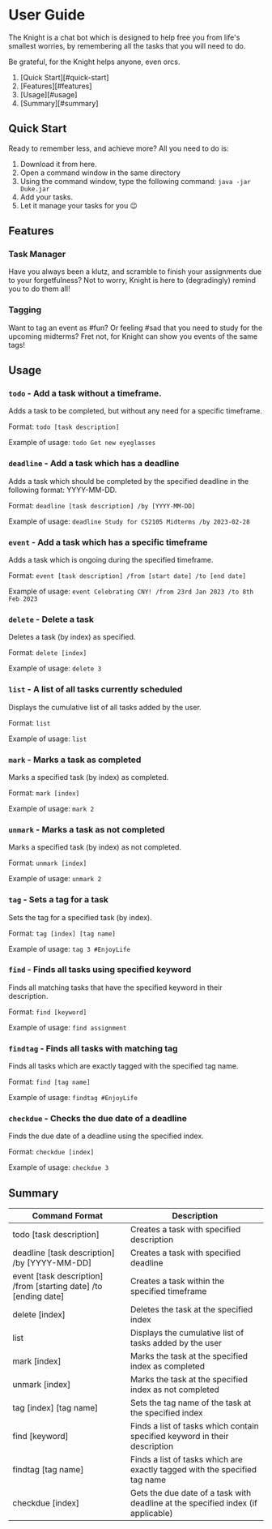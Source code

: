 # User Guide

The Knight is a chat bot which is designed to help free you from life's smallest worries, by remembering all the tasks that you will need to do.

Be grateful, for the Knight helps anyone, even orcs.

1. [Quick Start][#quick-start]
2. [Features][#features]
3. [Usage][#usage]
4. [Summary][#summary]

## Quick Start
Ready to remember less, and achieve more?
All you need to do is:
1. Download it from here.
2. Open a command window in the same directory
3. Using the command window, type the following command:
`java -jar Duke.jar`
4. Add your tasks.
5. Let it manage your tasks for you 😉

## Features 

### Task Manager

Have you always been a klutz, and scramble to finish your assignments due to your forgetfulness?
Not to worry, Knight is here to (degradingly) remind you to do them all!

### Tagging

Want to tag an event as #fun? Or feeling #sad that you need to study for the upcoming midterms?
Fret not, for Knight can show you events of the same tags!

## Usage

### `todo` - Add a task without a timeframe.

Adds a task to be completed, but without any need for a specific timeframe.

  Format: `todo [task description]`

  Example of usage: 
  `todo Get new eyeglasses`

### `deadline` - Add a task which has a deadline

Adds a task which should be completed by the specified deadline in the following format: YYYY-MM-DD.

  Format: `deadline [task description] /by [YYYY-MM-DD]`

  Example of usage:
  `deadline Study for CS2105 Midterms /by 2023-02-28`

### `event` - Add a task which has a specific timeframe

Adds a task which is ongoing during the specified timeframe.

  Format: `event [task description] /from [start date] /to [end date]`

  Example of usage:
  `event Celebrating CNY! /from 23rd Jan 2023 /to 8th Feb 2023`

### `delete` - Delete a task

Deletes a task (by index) as specified.

  Format: `delete [index]`
  
  Example of usage:
  `delete 3`

### `list` - A list of all tasks currently scheduled

Displays the cumulative list of all tasks added by the user.

  Format: `list`

  Example of usage:
  `list`

### `mark` - Marks a task as completed

Marks a specified task (by index) as completed.

  Format: `mark [index]`

  Example of usage:
  `mark 2`
  
### `unmark` - Marks a task as not completed

Marks a specified task (by index) as not completed.

  Format: `unmark [index]`
  
  Example of usage:
  `unmark 2`
  
### `tag` - Sets a tag for a task

Sets the tag for a specified task (by index).

  Format: `tag [index] [tag name]`
  
  Example of usage:
  `tag 3 #EnjoyLife`
  
### `find` - Finds all tasks using specified keyword

Finds all matching tasks that have the specified keyword in their description.

  Format: `find [keyword]`
  
  Example of usage:
  `find assignment`
  
### `findtag` - Finds all tasks with matching tag

Finds all tasks which are exactly tagged with the specified tag name.

  Format: `find [tag name]`
  
  Example of usage:
  `findtag #EnjoyLife`
  
### `checkdue` - Checks the due date of a deadline

Finds the due date of a deadline using the specified index.

  Format: `checkdue [index]`
  
  Example of usage:
  `checkdue 3`
  
## Summary


|    Command Format  | Description |
| ------------------ | ----------- |
| todo [task description] | Creates a task with specified description |
| deadline [task description] /by [YYYY-MM-DD]                | Creates a task with specified deadline         |
| event [task description] /from [starting date] /to [ending date] | Creates a task within the specified timeframe |
| delete [index] | Deletes the task at the specified index |
| list | Displays the cumulative list of tasks added by the user |
| mark [index] | Marks the task at the specified index as completed |
| unmark [index] | Marks the task at the specified index as not completed |
| tag [index] [tag name] | Sets the tag name of the task at the specified index |
| find [keyword] | Finds a list of tasks which contain specified keyword in their description |
| findtag [tag name] | Finds a list of tasks which are exactly tagged with the specified tag name |
| checkdue [index] | Gets the due date of a task with deadline at the specified index (if applicable) |
